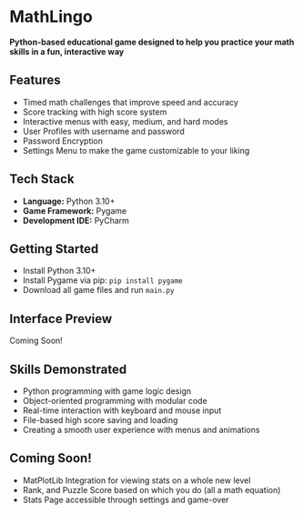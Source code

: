 <h1>MathLingo</h1>

<b>Python-based educational game designed to help you practice your math skills in a fun, interactive way</b>

<h2>Features</h2>
<ul>
  <li>Timed math challenges that improve speed and accuracy</li>
  <li>Score tracking with high score system</li>
  <li>Interactive menus with easy, medium, and hard modes</li>
  <li>User Profiles with username and password</li>
  <li>Password Encryption</li>
  <li>Settings Menu to make the game customizable to your liking</li>
</ul>

<h2>Tech Stack</h2>
<ul>
  <li><b>Language:</b> Python 3.10+</li>
  <li><b>Game Framework:</b> Pygame</li>
  <li><b>Development IDE:</b> PyCharm</li>
</ul>

<h2>Getting Started</h2>
<ul>
  <li>Install Python 3.10+</li>
  <li>Install Pygame via pip: <code>pip install pygame</code></li>
  <li>Download all game files and run <code>main.py</code></li>
</ul>

<h2>Interface Preview</h2>
<p>Coming Soon!</p>

<h2>Skills Demonstrated</h2>
<ul>
  <li>Python programming with game logic design</li>
  <li>Object-oriented programming with modular code</li>
  <li>Real-time interaction with keyboard and mouse input</li>
  <li>File-based high score saving and loading</li>
  <li>Creating a smooth user experience with menus and animations</li>
</ul>

<h2>Coming Soon!</h2>
<ul>
  <li>MatPlotLib Integration for viewing stats on a whole new level</li>
  <li>Rank, and Puzzle Score based on which you do (all a math equation)</li>
  <li>Stats Page accessible through settings and game-over</li>
</ul>

